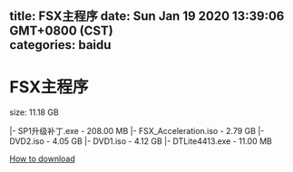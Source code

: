 
title: FSX主程序
date: Sun Jan 19 2020 13:39:06 GMT+0800 (CST)    
categories: baidu
---

# FSX主程序
size: 11.18 GB
 
 
|- SP1升级补丁.exe - 208.00 MB
|- FSX_Acceleration.iso - 2.79 GB
|- DVD2.iso - 4.05 GB
|- DVD1.iso - 4.12 GB
|- DTLite4413.exe - 11.00 MB

[How to download](https://bpcam.bemobtrk.com/go/2ceec3aa-1ca2-46d6-b9ff-aaa5c184517c?jno=497)